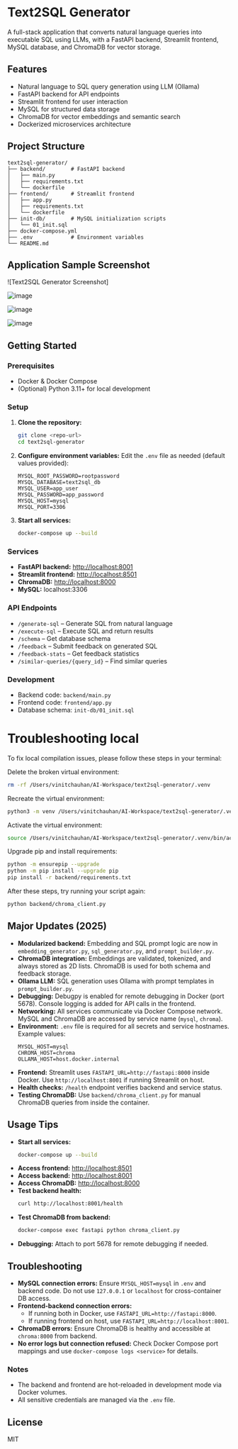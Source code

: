 # Text2SQL Generator

A full-stack application that converts natural language queries into executable SQL using LLMs, with a FastAPI backend, Streamlit frontend, MySQL database, and ChromaDB for vector storage.

## Features
- Natural language to SQL query generation using LLM (Ollama)
- FastAPI backend for API endpoints
- Streamlit frontend for user interaction
- MySQL for structured data storage
- ChromaDB for vector embeddings and semantic search
- Dockerized microservices architecture

## Project Structure
```
text2sql-generator/
├── backend/        # FastAPI backend
│   ├── main.py
│   ├── requirements.txt
│   └── dockerfile
├── frontend/       # Streamlit frontend
│   ├── app.py
│   ├── requirements.txt
│   └── dockerfile
├── init-db/        # MySQL initialization scripts
│   └── 01_init.sql
├── docker-compose.yml
├── .env            # Environment variables
└── README.md
```

## Application Sample Screenshot

![Text2SQL Generator Screenshot]

![image](https://github.com/user-attachments/assets/98d61e10-d474-40e4-8c28-b658da1487f0)


![image](https://github.com/user-attachments/assets/3689c353-5d27-4f16-9f63-277534197b5b)


![image](https://github.com/user-attachments/assets/404aa63f-d24e-4867-8afc-a24871c25289)




## Getting Started

### Prerequisites
- Docker & Docker Compose
- (Optional) Python 3.11+ for local development

### Setup
1. **Clone the repository:**
   ```sh
   git clone <repo-url>
   cd text2sql-generator
   ```
2. **Configure environment variables:**
   Edit the `.env` file as needed (default values provided):
   ```env
   MYSQL_ROOT_PASSWORD=rootpassword
   MYSQL_DATABASE=text2sql_db
   MYSQL_USER=app_user
   MYSQL_PASSWORD=app_password
   MYSQL_HOST=mysql
   MYSQL_PORT=3306
   ```
3. **Start all services:**
   ```sh
   docker-compose up --build
   ```

### Services
- **FastAPI backend:** [http://localhost:8001](http://localhost:8001)
- **Streamlit frontend:** [http://localhost:8501](http://localhost:8501)
- **ChromaDB:** [http://localhost:8000](http://localhost:8000)
- **MySQL:** localhost:3306

### API Endpoints
- `/generate-sql` – Generate SQL from natural language
- `/execute-sql` – Execute SQL and return results
- `/schema` – Get database schema
- `/feedback` – Submit feedback on generated SQL
- `/feedback-stats` – Get feedback statistics
- `/similar-queries/{query_id}` – Find similar queries

### Development
- Backend code: `backend/main.py`
- Frontend code: `frontend/app.py`
- Database schema: `init-db/01_init.sql`


# Troubleshooting local

To fix local compilation issues, please follow these steps in your terminal:

Delete the broken virtual environment:
```bash
rm -rf /Users/vinitchauhan/AI-Workspace/text2sql-generator/.venv
```

Recreate the virtual environment:
```bash
python3 -m venv /Users/vinitchauhan/AI-Workspace/text2sql-generator/.venv
```

Activate the virtual environment:
```bash
source /Users/vinitchauhan/AI-Workspace/text2sql-generator/.venv/bin/activate
```

Upgrade pip and install requirements:
```bash
python -m ensurepip --upgrade
python -m pip install --upgrade pip
pip install -r backend/requirements.txt
```

After these steps, try running your script again:
```bash
python backend/chroma_client.py
```



## Major Updates (2025)

- **Modularized backend:** Embedding and SQL prompt logic are now in `embedding_generator.py`, `sql_generator.py`, and `prompt_builder.py`.
- **ChromaDB integration:** Embeddings are validated, tokenized, and always stored as 2D lists. ChromaDB is used for both schema and feedback storage.
- **Ollama LLM:** SQL generation uses Ollama with prompt templates in `prompt_builder.py`.
- **Debugging:** Debugpy is enabled for remote debugging in Docker (port 5678). Console logging is added for API calls in the frontend.
- **Networking:** All services communicate via Docker Compose network. MySQL and ChromaDB are accessed by service name (`mysql`, `chroma`).
- **Environment:** `.env` file is required for all secrets and service hostnames. Example values:
  ```env
  MYSQL_HOST=mysql
  CHROMA_HOST=chroma
  OLLAMA_HOST=host.docker.internal
  ```
- **Frontend:** Streamlit uses `FASTAPI_URL=http://fastapi:8000` inside Docker. Use `http://localhost:8001` if running Streamlit on host.
- **Health checks:** `/health` endpoint verifies backend and service status.
- **Testing ChromaDB:** Use `backend/chroma_client.py` for manual ChromaDB queries from inside the container.

## Usage Tips

- **Start all services:**
  ```sh
  docker-compose up --build
  ```
- **Access frontend:** [http://localhost:8501](http://localhost:8501)
- **Access backend:** [http://localhost:8001](http://localhost:8001)
- **Access ChromaDB:** [http://localhost:8000](http://localhost:8000)
- **Test backend health:**
  ```sh
  curl http://localhost:8001/health
  ```
- **Test ChromaDB from backend:**
  ```sh
  docker-compose exec fastapi python chroma_client.py
  ```
- **Debugging:** Attach to port 5678 for remote debugging if needed.

## Troubleshooting

- **MySQL connection errors:** Ensure `MYSQL_HOST=mysql` in `.env` and backend code. Do not use `127.0.0.1` or `localhost` for cross-container DB access.
- **Frontend-backend connection errors:**
  - If running both in Docker, use `FASTAPI_URL=http://fastapi:8000`.
  - If running frontend on host, use `FASTAPI_URL=http://localhost:8001`.
- **ChromaDB errors:** Ensure ChromaDB is healthy and accessible at `chroma:8000` from backend.
- **No error logs but connection refused:** Check Docker Compose port mappings and use `docker-compose logs <service>` for details.

### Notes
- The backend and frontend are hot-reloaded in development mode via Docker volumes.
- All sensitive credentials are managed via the `.env` file.

## License
MIT
